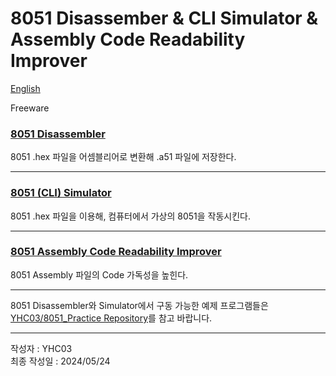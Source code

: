 # 8051 Disassember & CLI Simulator & Assembly Code Readability Improver

[English](https://github.com/YHC03/8051_Tools/blob/main/README.md)  

Freeware  

### [8051 Disassembler](https://github.com/YHC03/8051_Tools/tree/main/8051_Disassembler)
8051 .hex 파일을 어셈블리어로 변환해 .a51 파일에 저장한다.  

---
### [8051 (CLI) Simulator](https://github.com/YHC03/8051_Tools/tree/main/8051_Simulator)
8051 .hex 파일을 이용해, 컴퓨터에서 가상의 8051을 작동시킨다.  

---
### [8051 Assembly Code Readability Improver](https://github.com/YHC03/8051_Tools/tree/main/8051_Assembly_Readability_Improver)
8051 Assembly 파일의 Code 가독성을 높힌다.  

---
8051 Disassembler와 Simulator에서 구동 가능한 예제 프로그램들은 [YHC03/8051_Practice Repository](https://github.com/YHC03/8051Practice)를 참고 바랍니다.  

---
작성자 : YHC03  
최종 작성일 : 2024/05/24  